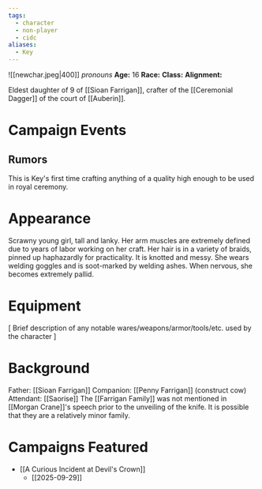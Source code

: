 ```yaml
---
tags:
  - character
  - non-player
  - cidc
aliases:
  - Key
---
```

![[newchar.jpeg|400]]
_pronouns_
**Age:** 16
**Race:**
**Class:**
**Alignment:**

Eldest daughter of 9 of [[Sioan Farrigan]], crafter of the [[Ceremonial Dagger]] of the court of [[Auberin]].
# Campaign Events
## Rumors
This is Key's first time crafting anything of a quality high enough to be used in royal ceremony.

# Appearance
Scrawny young girl, tall and lanky. Her arm muscles are extremely defined due to years of labor working on her craft. Her hair is in a variety of braids, pinned up haphazardly for practicality. It is knotted and messy. She wears welding goggles and is soot-marked by welding ashes. When nervous, she becomes extremely pallid.
# Equipment
\[ Brief description of any notable wares/weapons/armor/tools/etc. used by the character ]

# Background
Father: [[Sioan Farrigan]]
Companion: [[Penny Farrigan]] (construct cow)
Attendant: [[Saorise]]
The [[Farrigan Family]] was not mentioned in [[Morgan Crane]]'s speech prior to the unveiling of the knife. It is possible that they are a relatively minor family.

# Campaigns Featured

- [[A Curious Incident at Devil's Crown]]
	- [[2025-09-29]]